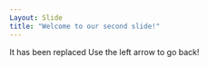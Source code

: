 ```yaml
---
Layout: Slide
title: "Welcome to our second slide!"
---
```

It has been replaced
Use the left arrow to go back!
